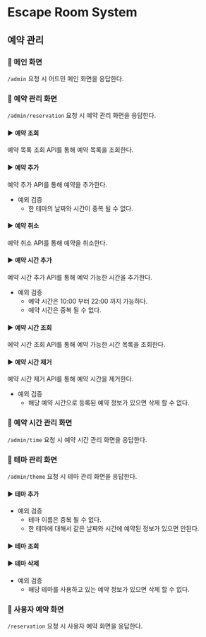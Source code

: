 # Escape Room System

## 예약 관리

### 📌 메인 화면

`/admin` 요청 시 어드민 메인 화면을 응답한다.

### 📌 예약 관리 화면

`/admin/reservation` 요청 시 예약 관리 화면을 응답한다.

#### ▶️ 예약 조회

예약 목록 조회 API를 통해 예약 목록을 조회한다.

#### ▶️ 예약 추가

예약 추가 API를 통해 예약을 추가한다.

- 예외 검증
    - 한 테마의 날짜와 시간이 중복 될 수 없다.

#### ▶️ 예약 취소

예약 취소 API를 통해 예약을 취소한다.

#### ▶️ 예약 시간 추가

예약 시간 추가 API를 통해 예약 가능한 시간을 추가한다.

- 예외 검증
    - 예약 시간은 10:00 부터 22:00 까지 가능하다.
    - 예약 시간은 중복 될 수 없다.

#### ▶️ 예약 시간 조회

에약 시간 조회 API를 통해 예약 가능한 시간 목록을 조회한다.

#### ▶️ 예약 시간 제거

예약 시간 제거 API를 통해 예약 시간을 제거한다.

- 예외 검증
    - 해당 예약 시간으로 등록된 예약 정보가 있으면 삭제 할 수 없다.

### 📌 예약 시간 관리 화면

`/admin/time` 요청 시 예약 시간 관리 화면을 응답한다.

### 📌 테마 관리 화면

`/admin/theme` 요청 시 테마 관리 화면을 응답한다.

#### ▶️ 테마 추가

- 예외 검증
    - 테마 이름은 중복 될 수 없다.
    - 한 테마에 대해서 같은 날짜와 시간에 예약된 정보가 있으면 안된다.

#### ▶️ 테마 조회

#### ▶️ 테마 삭제

- 예외 검증
    - 해당 테마를 사용하고 있는 예약 정보가 있으면 삭제 할 수 없다.

### 📌 사용자 예약 화면

`/reservation` 요청 시 사용자 예약 화면을 응답한다.
